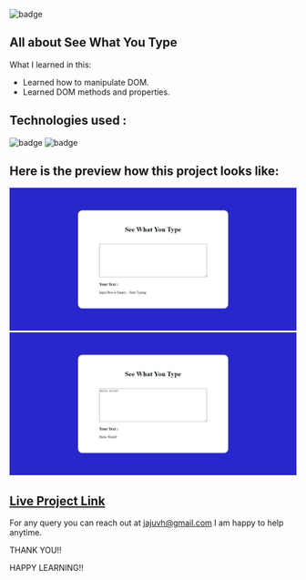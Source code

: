 ![badge](https://img.shields.io/badge/LearnCodeOnline-INeuron)

## All about See What You Type


What I learned in this:

- Learned how to manipulate DOM.
- Learned DOM methods and properties.

## Technologies used :

![badge](https://img.shields.io/badge/HTML-CSS-INeuron)
![badge](https://img.shields.io/badge/Javascript-INeuron)

## Here is the preview how this project looks like:

![lco](./screenshots/Web%20capture_2-2-2023_151856_127.0.0.1.jpeg)
![lco](./screenshots/Web%20capture_2-2-2023_152144_127.0.0.1.jpeg)

## [Live Project Link](https://see-what-you-type-seven.vercel.app/)

For any query you can reach out at jajuvh@gmail.com I am happy to help anytime.

THANK YOU!!

HAPPY LEARNING!!